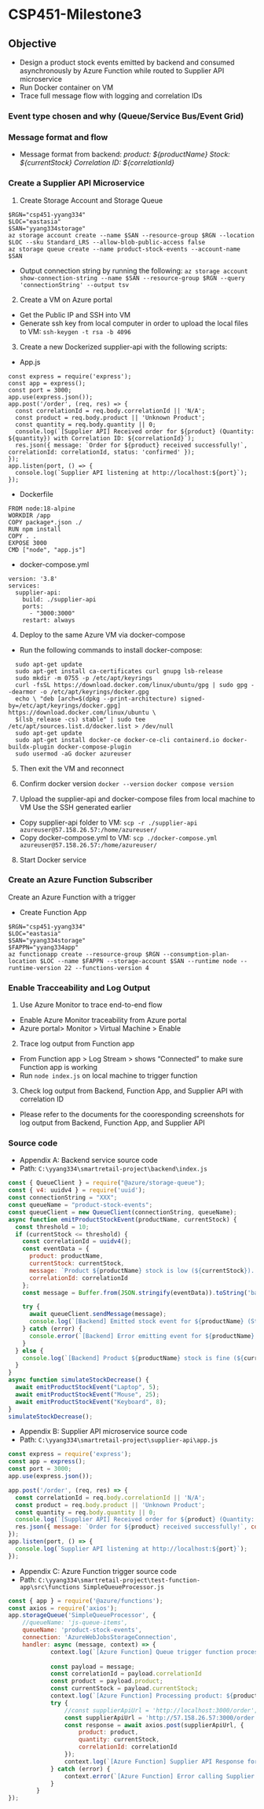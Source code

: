 # CSP451-Milestone3

## Objective
- Design a product stock events emitted by backend and consumed asynchronously by Azure Function while routed to Supplier API microservice
- Run Docker container on VM
- Trace full message flow with logging and correlation IDs


### Event type chosen and why (Queue/Service Bus/Event Grid)


### Message format and flow
- Message format from backend: *product: ${productName}
  Stock: ${currentStock}
  Correlation ID: ${correlationId}*



### Create a Supplier API Microservice

1. Create Storage Account and Storage Queue
```
$RGN="csp451-yyang334"
$LOC="eastasia"
$SAN="yyang334storage"
az storage account create --name $SAN --resource-group $RGN --location $LOC --sku Standard_LRS --allow-blob-public-access false
az storage queue create --name product-stock-events --account-name $SAN
```

- Output connection string by running the following:
`az storage account show-connection-string --name $SAN --resource-group $RGN --query 'connectionString' --output tsv`


2. Create a VM on Azure portal 
- Get the Public IP and SSH into VM
- Generate ssh key from local computer in order to upload the local files to VM: `ssh-keygen -t rsa -b 4096`
  
3. Create a new Dockerized supplier-api with the following scripts:

- App.js
```
const express = require('express');
const app = express();
const port = 3000; 
app.use(express.json()); 
app.post('/order', (req, res) => { 
  const correlationId = req.body.correlationId || 'N/A'; 
  const product = req.body.product || 'Unknown Product';
  const quantity = req.body.quantity || 0;
  console.log(`[Supplier API] Received order for ${product} (Quantity: ${quantity}) with Correlation ID: ${correlationId}`); 
  res.json({ message: `Order for ${product} received successfully!`, correlationId: correlationId, status: 'confirmed' }); 
});
app.listen(port, () => {
  console.log(`Supplier API listening at http://localhost:${port}`);
});
```

- Dockerfile
```
FROM node:18-alpine
WORKDIR /app
COPY package*.json ./ 
RUN npm install 
COPY . . 
EXPOSE 3000 
CMD ["node", "app.js"]
```

- docker-compose.yml
```
version: '3.8' 
services:
  supplier-api: 
    build: ./supplier-api 
    ports:
      - "3000:3000" 
    restart: always
```


4. Deploy to the same Azure VM via docker-compose
- Run the following commands to install docker-compose:
```
  sudo apt-get update
  sudo apt-get install ca-certificates curl gnupg lsb-release
  sudo mkdir -m 0755 -p /etc/apt/keyrings
  curl -fsSL https://download.docker.com/linux/ubuntu/gpg | sudo gpg --dearmor -o /etc/apt/keyrings/docker.gpg
  echo \ "deb [arch=$(dpkg --print-architecture) signed-by=/etc/apt/keyrings/docker.gpg] https://download.docker.com/linux/ubuntu \
  $(lsb_release -cs) stable" | sudo tee /etc/apt/sources.list.d/docker.list > /dev/null
  sudo apt-get update
  sudo apt-get install docker-ce docker-ce-cli containerd.io docker-buildx-plugin docker-compose-plugin
  sudo usermod -aG docker azureuser
```
5. Then exit the VM and reconnect

6. Confirm docker version
`docker --version`
`docker compose version`

7.	Upload the supplier-api and docker-compose files from local machine to VM
Use the SSH generated earlier
- Copy supplier-api folder to VM: `scp -r ./supplier-api azureuser@57.158.26.57:/home/azureuser/`
- Copy docker-compose.yml to VM: `scp ./docker-compose.yml azureuser@57.158.26.57:/home/azureuser/`

8.	Start Docker service

### Create an Azure Function Subscriber
Create an Azure Function with a trigger
- Create Function App
```
$RGN="csp451-yyang334"
$LOC="eastasia"
$SAN="yyang334storage"
$FAPPN="yyang334app"
az functionapp create --resource-group $RGN --consumption-plan-location $LOC --name $FAPPN --storage-account $SAN --runtime node --runtime-version 22 --functions-version 4
```

### Enable Tracceability and Log Output
1.	Use Azure Monitor to trace end-to-end flow
- Enable Azure Monitor traceability from Azure portal
- Azure portal> Monitor > Virtual Machine > Enable

2.	Trace log output from Function app
- From Function app > Log Stream > shows “Connected” to make sure Function app is working
- Run `node index.js` on local machine to trigger function


3.	Check log output from Backend, Function App, and Supplier API with correlation ID
- Please refer to the documents for the cooresponding screenshots for log output from Backend, Function App, and Supplier API


### Source code

- Appendix A: Backend service source code
- Path: `C:\yyang334\smartretail-project\backend\index.js`

``` javascript
const { QueueClient } = require("@azure/storage-queue"); 
const { v4: uuidv4 } = require('uuid'); 
const connectionString = "XXX";
const queueName = "product-stock-events"; 
const queueClient = new QueueClient(connectionString, queueName);
async function emitProductStockEvent(productName, currentStock) {
  const threshold = 10; 
  if (currentStock <= threshold) {
    const correlationId = uuidv4(); 
    const eventData = {
      product: productName,
      currentStock: currentStock,
      message: `Product ${productName} stock is low (${currentStock}). Please reorder.`,
      correlationId: correlationId 
    };
    const message = Buffer.from(JSON.stringify(eventData)).toString('base64'); 

    try {
      await queueClient.sendMessage(message); 
      console.log(`[Backend] Emitted stock event for ${productName} (Stock: ${currentStock}). Correlation ID: ${correlationId}`);  
    } catch (error) {
      console.error(`[Backend] Error emitting event for ${productName}:`, error.message);
    }
  } else {
    console.log(`[Backend] Product ${productName} stock is fine (${currentStock}). No event emitted.`);
  }
}
async function simulateStockDecrease() {
  await emitProductStockEvent("Laptop", 5); 
  await emitProductStockEvent("Mouse", 25); 
  await emitProductStockEvent("Keyboard", 8); 
}
simulateStockDecrease();
```

- Appendix B: Supplier API microservice source code
- Path: `C:\yyang334\smartretail-project\supplier-api\app.js`

``` javascript
const express = require('express');
const app = express();
const port = 3000; 
app.use(express.json()); 

app.post('/order', (req, res) => { 
  const correlationId = req.body.correlationId || 'N/A'; 
  const product = req.body.product || 'Unknown Product';
  const quantity = req.body.quantity || 0;
  console.log(`[Supplier API] Received order for ${product} (Quantity: ${quantity}) with Correlation ID: ${correlationId}`); 
  res.json({ message: `Order for ${product} received successfully!`, correlationId: correlationId, status: 'confirmed' }); 
});
app.listen(port, () => {
  console.log(`Supplier API listening at http://localhost:${port}`);
});
```

- Appendix C: Azure Function trigger source code
- Path: `C:\yyang334\smartretail-project\test-function-app\src\functions SimpleQueueProcessor.js`

``` javascript
const { app } = require('@azure/functions');
const axios = require('axios');
app.storageQueue('SimpleQueueProcessor', {
    //queueName: 'js-queue-items',
    queueName: 'product-stock-events',
    connection: 'AzureWebJobsStorageConnection',
    handler: async (message, context) => { 
            context.log(`[Azure Function] Queue trigger function processed message: ${JSON.stringify(message)}`); 
    
            const payload = message; 
            const correlationId = payload.correlationId 
            const product = payload.product;
            const currentStock = payload.currentStock;
            context.log(`[Azure Function] Processing product: ${product}, Stock: ${currentStock}, Correlation ID: ${correlationId}`);
            try {
                //const supplierApiUrl = 'http://localhost:3000/order'; 
                const supplierApiUrl = 'http://57.158.26.57:3000/order'; 
                const response = await axios.post(supplierApiUrl, { 
                    product: product,
                    quantity: currentStock, 
                    correlationId: correlationId
                });
                context.log(`[Azure Function] Supplier API Response for Correlation ID ${correlationId}: ${JSON.stringify(response.data)}`); 
            } catch (error) {
                context.error(`[Azure Function] Error calling Supplier API for Correlation ID ${correlationId}: ${error.message}`); 
            }
        }
});
```
